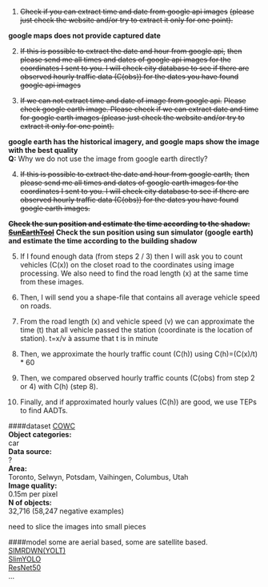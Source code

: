 1. ~~Check if you can extract time and date from google api images~~
~~(please just check the website and/or try to extract it only for one point).~~  

__google maps does not provide captured date__

2. ~~If this is possible to extract the date and hour from google api,~~ 
~~then please send me all times and dates of google api images for the coordinates I sent to you. 
I will check city database to see if there are observed hourly traffic data (C(obs)) for the dates
you have found google api images~~

3. ~~If we can not extract time and date of image from google api.~~
~~Please check google earth image. 
Please check if we can extract date and time for google earth images 
(please just check the website and/or try to extract it only for one point).~~  

__google earth has the historical imagery, and google maps show the image with the best quality__  
__Q:__
  Why we do not use the image from google earth directly?  

4. ~~If this is possible to extract the date and hour from google earth,~~ 
~~then please send me all times and dates of google earth images for the coordinates I sent to you. 
I will check city database to see if there are observed hourly traffic data (C(obs)) for the dates 
you have found google earth images.~~

~~__Check the sun position and estimate the time according to the shadow:__  
__[SunEarthTool](https://www.sunearthtools.com/dp/tools/pos_sun.php)__~~
__Check the sun position using sun simulator (google earth) and estimate the time according to the building shadow__  


5. If I found enough data (from steps 2 / 3) then I will ask you to count vehicles (C(x)) on the closet road 
to the coordinates using image processing. We also need to find the road length (x) at the same time from these images.

6. Then, I will send you a shape-file that contains all average vehicle speed on roads.

7. From the road length (x) and vehicle speed (v) 
we can approximate the time (t) that all vehicle passed the station (coordinate is the location of station). 
t=x/v  à assume that t is in minute

8. Then, we approximate the hourly traffic count (C(h)) using C(h)=(C(x)/t) * 60

9. Then, we compared observed hourly traffic counts (C(obs) from step 2 or 4) with C(h) (step 8).

10. Finally, and if approximated hourly values (C(h)) are good, we use TEPs to find AADTs.

####dataset
[COWC](https://gdo152.llnl.gov/cowc/)  
__Object categories:__  
car  
__Data source:__  
?  
__Area:__  
Toronto, Selwyn, Potsdam, Vaihingen, Columbus, Utah    
__Image quality:__  
0.15m per pixel    
__N of objects:__  
32,716 (58,247 negative examples)  
  
need to slice the images into small pieces  

####model
some are aerial based, some are satellite based.  
[SIMRDWN(YOLT)](https://github.com/avanetten/simrdwn)  
[SlimYOLO](https://github.com/PengyiZhang/SlimYOLOv3)  
[ResNet50](https://github.com/buzkent86/Aerial_Vehicle_Classification)  
...  
